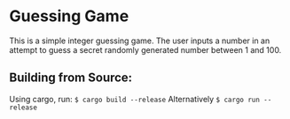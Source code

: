 # Guessing Game
This is a simple integer guessing game.
The user inputs a number in an attempt to guess a secret randomly generated number between 1 and 100.

## Building from Source:
Using cargo, run:
`$ cargo build --release`
Alternatively
`$ cargo run --release`
